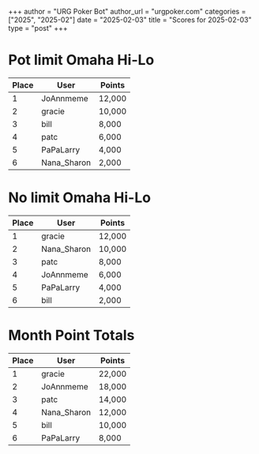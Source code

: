 +++
author = "URG Poker Bot"
author_url = "urgpoker.com"
categories = ["2025", "2025-02"]
date = "2025-02-03"
title = "Scores for 2025-02-03"
type = "post"
+++
# Pot limit Omaha Hi-Lo

| Place | User | Points |
|-------|------|--------|
| 1 | JoAnnmeme | 12,000 |
| 2 | gracie | 10,000 |
| 3 | bill | 8,000 |
| 4 | patc | 6,000 |
| 5 | PaPaLarry | 4,000 |
| 6 | Nana_Sharon | 2,000 |

# No limit Omaha Hi-Lo

| Place | User | Points |
|-------|------|--------|
| 1 | gracie | 12,000 |
| 2 | Nana_Sharon | 10,000 |
| 3 | patc | 8,000 |
| 4 | JoAnnmeme | 6,000 |
| 5 | PaPaLarry | 4,000 |
| 6 | bill | 2,000 |

# Month Point Totals

| Place | User | Points |
|-------|------|--------|
| 1 | gracie | 22,000 |
| 2 | JoAnnmeme | 18,000 |
| 3 | patc | 14,000 |
| 4 | Nana_Sharon | 12,000 |
| 5 | bill | 10,000 |
| 6 | PaPaLarry | 8,000 |
